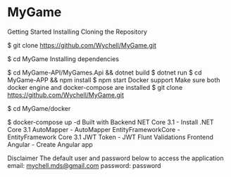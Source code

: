 # MyGame
Getting Started
Installing
Cloning the Repository

$ git clone https://github.com/Wychell/MyGame.git

$ cd MyGame
Installing dependencies

$ cd MyGame-API/MyGames.Api && dotnet build
$ dotnet run
$ cd MyGame-APP && npm install
$ npm start
Docker support
Make sure both docker engine and docker-compose are installed
$ git clone https://github.com/Wychell/MyGame.git

$ cd MyGame/docker

$ docker-compose up -d
Built with
Backend
NET Core 3.1 - Install .NET Core 3.1
AutoMapper - AutoMapper
EntityFrameworkCore - EntityFramework Core 3.1
JWT Token - JWT
Flunt Validations
Frontend
Angular - Create Angular app

Disclaimer
The default user and password below to access the application
email: mychell.mds@gmail.com
password: password
